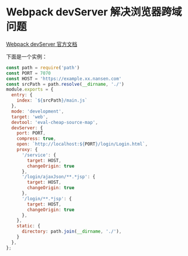 # Webpack devServer 解决浏览器跨域问题

[Webpack devServer 官方文档](https://webpack.docschina.org/configuration/dev-server/#root)

下面是一个实例：

```javascript
const path = require('path')
const PORT = 7070
const HOST = 'https://example.xx.nansen.com'
const srcPath = path.resolve(__dirname, './')
module.exports = {
  entry: {
    index: `${srcPath}/main.js`
  },
  mode: 'development',
  target: 'web',
  devtool: 'eval-cheap-source-map',
  devServer: {
    port: PORT,
    compress: true,
    open: `http://localhost:${PORT}/login/Login.html`,
    proxy: {
      '/service': {
        target: HOST,
        changeOrigin: true
      },
      '/login/ajaxJson/**.*jsp': {
        target: HOST,
        changeOrigin: true
      },
      '/login/**.*jsp': {
        target: HOST,
        changeOrigin: true
      },
    },
    static: {
      directory: path.join(__dirname, './'),
    }
  },
};
```